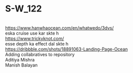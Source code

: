 # S-W_122
<br>https://www.hanwhaocean.com/en/whatwedo/3dvs/<br>
eska cruise use kar skte h<br>
https://www.trickyknot.com/<br>
esse depth ka effect dal skte h<br>
https://dribbble.com/shots/18891063-Landing-Page-Ocean<br>
Adding collabratives to repository<br>
Aditiya Mishra<br>
Manish Balayan<br>
